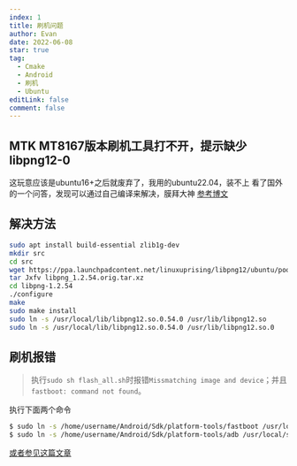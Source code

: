 ```yaml
---
index: 1
title: 刷机问题
author: Evan
date: 2022-06-08
star: true
tag:
  - Cmake
  - Android
  - 刷机
  - Ubuntu
editLink: false
comment: false
---
```


## MTK MT8167版本刷机工具打不开，提示缺少libpng12-0

这玩意应该是ubuntu16+之后就废弃了，我用的ubuntu22.04，装不上
看了国外的一个问答，发现可以通过自己编译来解决，膜拜大神
[参考博文](https://askubuntu.com/questions/1404213/install-libpng12-on-ubuntu-22-04)
## 解决方法
```bash
sudo apt install build-essential zlib1g-dev
mkdir src
cd src
wget https://ppa.launchpadcontent.net/linuxuprising/libpng12/ubuntu/pool/main/libp/libpng/libpng_1.2.54.orig.tar.xz
tar Jxfv libpng_1.2.54.orig.tar.xz
cd libpng-1.2.54
./configure
make
sudo make install
sudo ln -s /usr/local/lib/libpng12.so.0.54.0 /usr/lib/libpng12.so
sudo ln -s /usr/local/lib/libpng12.so.0.54.0 /usr/lib/libpng12.so.0
```

## 刷机报错
> 执行```sudo sh flash_all.sh```时报错```Missmatching image and device```；并且```fastboot: command not found```。

执行下面两个命令
```bash
$ sudo ln -s /home/username/Android/Sdk/platform-tools/fastboot /usr/local/sbin/fastboot
$ sudo ln -s /home/username/Android/Sdk/platform-tools/adb /usr/local/sbin/adb
```

[或者参见这篇文章](https://www.cnblogs.com/zhangwei-qianqian/p/11446392.html)